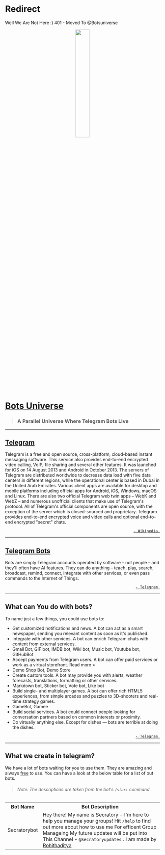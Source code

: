 # Redirect
Well We Are Not Here :) 401 - Moved To @Botsuniverse

<div align="center">
  <img src="logo.svg" width="30%" min-width="100px"/>
</div>

# [Bots Universe](https://botsuniverse.github.io)

> ### A Parallel Universe Where Telegram Bots Live

---

## [Telegram](https://telegram.org)
Telegram is a free and open source, cross-platform, cloud-based instant messaging software.
This service also provides end-to-end encrypted video calling, VoIP, file sharing and several other features.
It was launched for iOS on 14 August 2013 and Android in October 2013.
The servers of Telegram are distributed worldwide to decrease data load with five data centers in different regions, 
while the operational center is based in Dubai in the United Arab Emirates.
Various client apps are available for desktop and mobile platforms including official apps for Android, iOS, Windows, macOS and Linux. 
There are also two official Telegram web twin apps – WebK and WebZ – and numerous unofficial clients that make use of Telegram's protocol. 
All of Telegram's official components are open source, with the exception of the server which is closed-sourced and proprietary. 
Telegram provides end-to-end encrypted voice and video calls and optional end-to-end encrypted "secret" chats.

<div align="right"><a href="https://en.wikipedia.org/wiki/Telegram_(software)"><code>- Wikipedia </code></a></div>

---

## [Telegram Bots](https://core.telegram.org/bots)

Bots are simply Telegram accounts operated by software – not people – and they'll often have AI features. They can do anything – teach, play, search, broadcast, remind, connect, integrate with other services, or even pass commands to the Internet of Things.

<div align="right"><a href="https://telegram.org/blog/bot-revolution"><code>- Telegram </code></a></div>

---

## What can You do with bots?
To name just a few things, you could use bots to:
 - Get customized notifications and news. A bot can act as a smart newspaper, sending you relevant content as soon as it's published.
 - Integrate with other services. A bot can enrich Telegram chats with content from external services.
 - Gmail Bot, GIF bot, IMDB bot, Wiki bot, Music bot, Youtube bot, GitHubBot
 - Accept payments from Telegram users. A bot can offer paid services or work as a virtual storefront. Read more »
 - Demo Shop Bot, Demo Store
 - Create custom tools. A bot may provide you with alerts, weather forecasts, translations, formatting or other services.
 - Markdown bot, Sticker bot, Vote bot, Like bot
 - Build single- and multiplayer games. A bot can offer rich HTML5 experiences, from simple arcades and puzzles to 3D-shooters and real-time strategy games.
 - GameBot, Gamee
 - Build social services. A bot could connect people looking for conversation partners based on common interests or proximity.
 - Do virtually anything else. Except for dishes — bots are terrible at doing the dishes.

<div align="right"><a href="https://core.telegram.org/bots#1-what-can-i-do-with-bots"><code>- Telegram </code></a></div>

---

## What we create in telegram?

We have a lot of bots waiting for you to use them. They are amazing and always <u>free</u> to use. You can have a look at the below table for a list of out bots.
> ###### Note: The descriptions are taken from the bot's `/start` command.
<table>
  <tr>
    <th>Bot Name</th>
    <th>Bot Description</th>
  </tr>
  <tr>
    <td>Secratorybot</td>
    <td>
      Hey there! My name is Secratory - I'm here to help you manage your groups! Hit <code>/help</code> to find out more about how to use me For efficent Group Manageing My future updates will be put into This Channel - <code>@Secratoryupdates</code> . I am made by 
      <a href="http://telegram.me/venilabots">Rohithaditya</a></td>
  </tr>
</table>
